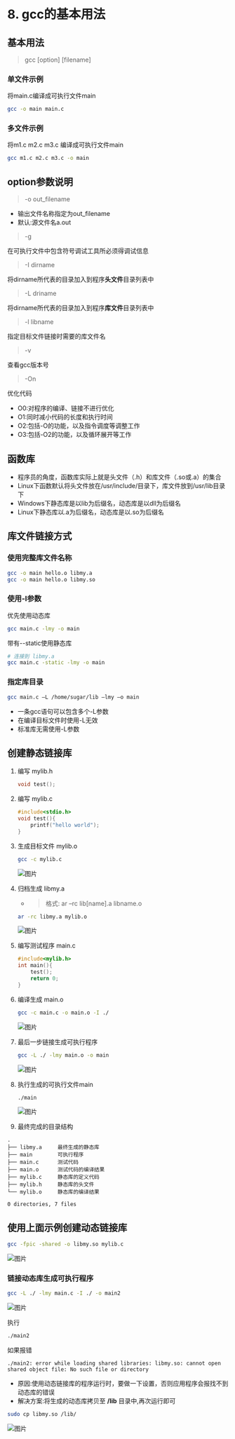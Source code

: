 # 8. gcc的基本用法

## 基本用法
>gcc [option] [filename]

### 单文件示例
将main.c编译成可执行文件main
```bash
gcc -o main main.c 
```
### 多文件示例
将m1.c m2.c m3.c 编译成可执行文件main
```bash
gcc m1.c m2.c m3.c -o main
```
## option参数说明
> -o out_filename
* 输出文件名称指定为out_filename
* 默认:源文件名a.out

> -g

在可执行文件中包含符号调试工具所必须得调试信息

> -I dirname

将dirname所代表的目录加入到程序**头文件**目录列表中

> -L driname

将dirname所代表的目录加入到程序**库文件**目录列表中

> -l libname

指定目标文件链接时需要的库文件名

> -v 

查看gcc版本号

> -On 

优化代码
* O0:对程序的编译、链接不进行优化
* O1:同时减小代码的长度和执行时间
* O2:包括-O的功能，以及指令调度等调整工作
* O3:包括-O2的功能，以及循环展开等工作

## 函数库
* 程序员的角度，函数库实际上就是头文件（.h）和库文件（.so或.a）的集合
* Linux下函数默认将头文件放在/usr/include/目录下，库文件放到/usr/lib目录下
* Windows下静态库是以lib为后缀名，动态库是以dll为后缀名
* Linux下静态库以.a为后缀名，动态库是以.so为后缀名

## 库文件链接方式
### 使用完整库文件名称
```bash
gcc -o main hello.o libmy.a
gcc -o main hello.o libmy.so
``` 

### 使用-l参数
优先使用动态库
```bash
gcc main.c -lmy -o main
```
带有--static使用静态库
```bash
# 连接到 libmy.a
gcc main.c -static -lmy -o main
```

### 指定库目录
```bash
gcc main.c –L /home/sugar/lib –lmy –o main
```
* 一条gcc语句可以包含多个-L参数
* 在编译目标文件时使用-L无效
* 标准库无需使用-L参数

## 创建静态链接库

1. 编写 mylib.h
   ```cpp
   void test();
   ```
2. 编写 mylib.c
   ```cpp
   #include<stdio.h>
   void test(){
       printf("hello world");
   }
   ```
3. 生成目标文件 mylib.o
   ```bash
   gcc -c mylib.c
   ```
   ![图片](http://img.cdn.sugarat.top/mdImg/MTU3Nzk1NTM2NDYwMQ==577955364601)

4. 归档生成 libmy.a
   * >格式: ar –rc lib[name].a libname.o 
    
    ```bash
    ar -rc libmy.a mylib.o
    ```
    ![图片](http://img.cdn.sugarat.top/mdImg/MTU3Nzk1NTYyNjE1Mw==577955626153)

5. 编写测试程序 main.c
   ```cpp
   #include<mylib.h>
   int main(){
       test();
       return 0;
   }
   ```

6. 编译生成 main.o
   ```bash
   gcc -c main.c -o main.o -I ./
   ```
   ![图片](http://img.cdn.sugarat.top/mdImg/MTU3Nzk1NjAwNjc5OQ==577956006799)

7. 最后一步链接生成可执行程序
   ```bash
   gcc -L ./ -lmy main.o -o main
   ```
   ![图片](http://img.cdn.sugarat.top/mdImg/MTU3Nzk1NjQ0MDQ4NQ==577956440485)

8. 执行生成的可执行文件main
   ```bash
   ./main
   ```
   ![图片](http://img.cdn.sugarat.top/mdImg/MTU3Nzk1NjUwNTgxOQ==577956505819)

9. 最终完成的目录结构
```text
.
├── libmy.a     最终生成的静态库
├── main        可执行程序
├── main.c      测试代码
├── main.o      测试代码的编译结果
├── mylib.c     静态库的定义代码
├── mylib.h     静态库的头文件
└── mylib.o     静态库的编译结果

0 directories, 7 files
```

## 使用上面示例创建动态链接库
```bash
gcc -fpic -shared -o libmy.so mylib.c
```
![图片](http://img.cdn.sugarat.top/mdImg/MTU3Nzk1NzU1ODAzMQ==577957558031)

### 链接动态库生成可执行程序
```bash
gcc -L ./ -lmy main.c -I ./ -o main2
```
![图片](http://img.cdn.sugarat.top/mdImg/MTU3Nzk1NzgxNTEwMQ==577957815101)

执行
```bash
./main2
```
如果报错
```error
./main2: error while loading shared libraries: libmy.so: cannot open shared object file: No such file or directory
```
* 原因:使用动态链接库的程序运行时，要做一下设置，否则应用程序会报找不到动态库的错误
* 解决方案:将生成的动态库拷贝至 **/lib** 目录中,再次运行即可
```bash
sudo cp libmy.so /lib/
```
![图片](http://img.cdn.sugarat.top/mdImg/MTU3Nzk1ODA4MDMxMQ==577958080311)